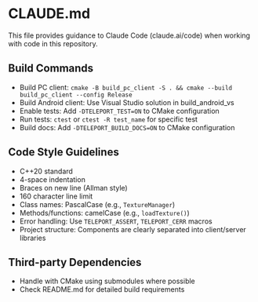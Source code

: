 # CLAUDE.md

This file provides guidance to Claude Code (claude.ai/code) when working with code in this repository.

## Build Commands
- Build PC client: `cmake -B build_pc_client -S . && cmake --build build_pc_client --config Release`
- Build Android client: Use Visual Studio solution in build_android_vs
- Enable tests: Add `-DTELEPORT_TEST=ON` to CMake configuration
- Run tests: `ctest` or `ctest -R test_name` for specific test
- Build docs: Add `-DTELEPORT_BUILD_DOCS=ON` to CMake configuration

## Code Style Guidelines
- C++20 standard
- 4-space indentation
- Braces on new line (Allman style)
- 160 character line limit
- Class names: PascalCase (e.g., `TextureManager`)
- Methods/functions: camelCase (e.g., `loadTexture()`)
- Error handling: Use `TELEPORT_ASSERT`, `TELEPORT_CERR` macros
- Project structure: Components are clearly separated into client/server libraries

## Third-party Dependencies
- Handle with CMake using submodules where possible
- Check README.md for detailed build requirements